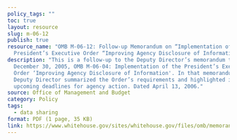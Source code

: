 ```yaml
---
policy_tags: ""
toc: true
layout: resource
slug: m-06-12
publish: true
resource_name: "OMB M-06-12: Follow-up Memorandum on “Implementation of the
  President’s Executive Order “Improving Agency Disclosure of Information'”"
description: "This is a follow-up to the Deputy Director’s memorandum to you of
  December 30, 2005, OMB M-06-04: Implementation of the President’s Executive
  Order ‘Improving Agency Disclosure of Information'. In that memorandum, the
  Deputy Director summarized the Order’s requirements and highlighted its
  upcoming deadlines for agency action. Dated April 13, 2006."
source: Office of Management and Budget
category: Policy
tags:
  - data sharing
format: PDF (1 page, 35 KB)
link: https://www.whitehouse.gov/sites/whitehouse.gov/files/omb/memoranda/2006/m06-12.pdf
---
```

